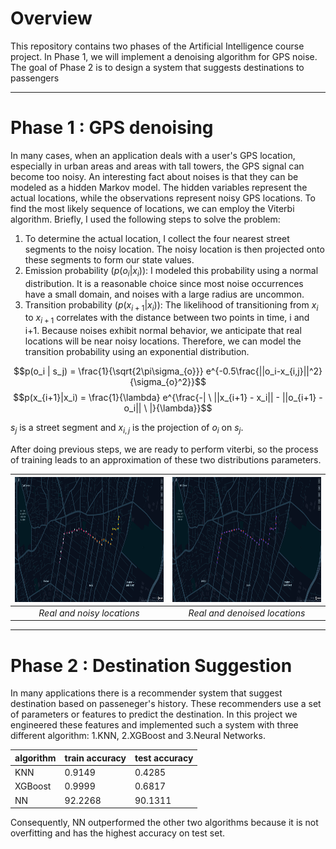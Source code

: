 # Overview
This repository contains two phases of the Artificial Intelligence course project. In Phase 1, we will implement a denoising algorithm for GPS noise. The goal of Phase 2 is to design a system that suggests destinations to passengers

---

# Phase 1 : GPS denoising
In many cases, when an application deals with a user's GPS location, especially in urban areas and areas with tall towers, the GPS signal can become too noisy. An interesting fact about noises is that they can be modeled as a hidden Markov model. The hidden variables represent the actual locations, while the observations represent noisy GPS locations. To find the most likely sequence of locations, we can employ the Viterbi algorithm. Briefly, I used the following steps to solve the problem:

1. To determine the actual location, I collect the four nearest street segments to the noisy location. The noisy location is then projected onto these segments to form our state values.
2. Emission probability ($p(o_i|x_i)$): I modeled this probability using a normal distribution. It is a reasonable choice since most noise occurrences have a small domain, and noises with a large radius are uncommon.
3. Transition probability ($p(x_{i+1}|x_i)$): The likelihood of transitioning from $x_i$ to $x_{i+1}$ correlates with the distance between two points in time, i and i+1. Because noises exhibit normal behavior, we anticipate that real locations will be near noisy locations. Therefore, we can model the transition probability using an exponential distribution.

$$p(o_i | s_j) = \frac{1}{\sqrt{2\pi\sigma_{o}}} e^{-0.5\frac{||o_i-x_{i,j}||^2}{\sigma_{o}^2}}$$
$$p(x_{i+1}|x_i) = \frac{1}{\lambda} e^{\frac{-| \ ||x_{i+1} - x_i|| - ||o_{i+1} - o_i|| \ |}{\lambda}}$$

$s_j$ is a street segment and $x_{i,j}$ is the projection of $o_i$ on $s_j$.

After doing previous steps, we are ready to perform viterbi, so the process of training leads to an approximation of these two distributions parameters.

<div align="center">

| <img src="Phase1/Images/9.png" width="400" height="200"> | <img src="Phase1/Images/10.png" width="400" height="200"> |
|:--:|:--:|
| *Real and noisy locations* | *Real and denoised locations* |
</div>

---

# Phase 2 : Destination Suggestion
In many applications there is a recommender system that suggest destination based on passeneger's history. These recommenders use a set of parameters or features to predict the destination. In this project we engineered these features and implemented such a system with three different algorithm: 1.KNN, 2.XGBoost and 3.Neural Networks. 

| algorithm | train accuracy | test accuracy |
| ----- | ---- | ---- |
| KNN | 0.9149 | 0.4285 |
| XGBoost | 0.9999 | 0.6817 |
| NN | 92.2268 | 90.1311 |

Consequently, NN outperformed the other two algorithms because it is not overfitting and has the highest accuracy on test set.
